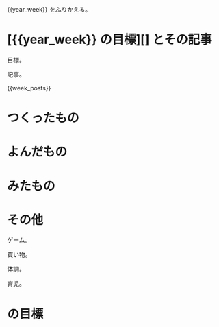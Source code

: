 {{year_week}} をふりかえる。

# [{{year_week}} の目標][] とその記事

目標。

記事。

{{week_posts}}

# つくったもの

# よんだもの

# みたもの

# その他

ゲーム。

買い物。

体調。

育児。

# の目標

